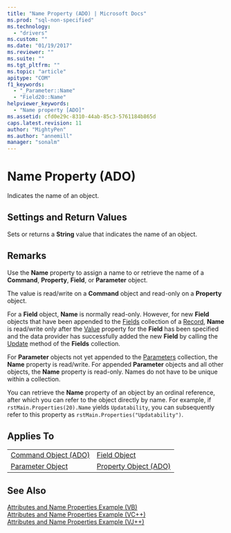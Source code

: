 ```yaml
---
title: "Name Property (ADO) | Microsoft Docs"
ms.prod: "sql-non-specified"
ms.technology:
  - "drivers"
ms.custom: ""
ms.date: "01/19/2017"
ms.reviewer: ""
ms.suite: ""
ms.tgt_pltfrm: ""
ms.topic: "article"
apitype: "COM"
f1_keywords: 
  - "_Parameter::Name"
  - "Field20::Name"
helpviewer_keywords: 
  - "Name property [ADO]"
ms.assetid: cfd0e29c-8310-44ab-85c3-5761184b865d
caps.latest.revision: 11
author: "MightyPen"
ms.author: "annemill"
manager: "sonalm"
---
```

# Name Property (ADO)
Indicates the name of an object.  
  
## Settings and Return Values  
 Sets or returns a **String** value that indicates the name of an object.  
  
## Remarks  
 Use the **Name** property to assign a name to or retrieve the name of a **Command**, **Property**, **Field**, or **Parameter** object.  
  
 The value is read/write on a **Command** object and read-only on a **Property** object.  
  
 For a **Field** object, **Name** is normally read-only. However, for new **Field** objects that have been appended to the [Fields](../../../ado/reference/ado-api/fields-collection-ado.md) collection of a [Record](../../../ado/reference/ado-api/record-object-ado.md), **Name** is read/write only after the [Value](../../../ado/reference/ado-api/value-property-ado.md) property for the **Field** has been specified and the data provider has successfully added the new **Field** by calling the [Update](../../../ado/reference/ado-api/update-method.md) method of the **Fields** collection.  
  
 For **Parameter** objects not yet appended to the [Parameters](../../../ado/reference/ado-api/parameters-collection-ado.md) collection, the **Name** property is read/write. For appended **Parameter** objects and all other objects, the **Name** property is read-only. Names do not have to be unique within a collection.  
  
 You can retrieve the **Name** property of an object by an ordinal reference, after which you can refer to the object directly by name. For example, if `rstMain.Properties(20).Name` yields `Updatability`, you can subsequently refer to this property as `rstMain.Properties("Updatability")`.  
  
## Applies To  
  
|||  
|-|-|  
|[Command Object (ADO)](../../../ado/reference/ado-api/command-object-ado.md)|[Field Object](../../../ado/reference/ado-api/field-object.md)|  
|[Parameter Object](../../../ado/reference/ado-api/parameter-object.md)|[Property Object (ADO)](../../../ado/reference/ado-api/property-object-ado.md)|  
  
## See Also  
 [Attributes and Name Properties Example (VB)](../../../ado/reference/ado-api/attributes-and-name-properties-example-vb.md)   
 [Attributes and Name Properties Example (VC++)](../../../ado/reference/ado-api/attributes-and-name-properties-example-vc.md)   
 [Attributes and Name Properties Example (VJ++)](../../../ado/reference/ado-api/attributes-and-name-properties-example-vj.md)